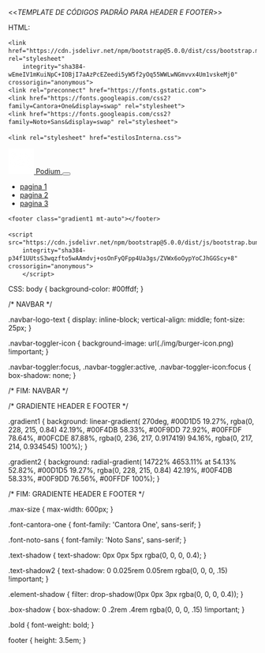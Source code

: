 <<*TEMPLATE DE CÓDIGOS PADRÃO PARA HEADER E FOOTER*>>

HTML:
<!DOCTYPE html>
<html lang="pt-br">

<head>
    <meta charset="UTF-8">
    <meta http-equiv="X-UA-Compatible" content="IE=edge">
    <meta name="viewport" content="width=device-width, initial-scale=1.0">
    <title>Podium</title>

    <link href="https://cdn.jsdelivr.net/npm/bootstrap@5.0.0/dist/css/bootstrap.min.css" rel="stylesheet"
        integrity="sha384-wEmeIV1mKuiNpC+IOBjI7aAzPcEZeedi5yW5f2yOq55WWLwNGmvvx4Um1vskeMj0" crossorigin="anonymous">
    <link rel="preconnect" href="https://fonts.gstatic.com">
    <link href="https://fonts.googleapis.com/css2?family=Cantora+One&display=swap" rel="stylesheet">
    <link href="https://fonts.googleapis.com/css2?family=Noto+Sans&display=swap" rel="stylesheet">

    <link rel="stylesheet" href="estilosInterna.css">
</head>

<body class="d-flex flex-column min-vh-100">
    <nav class="navbar navbar-dark fixed-top py-0 gradient1 shadow">
        <div class="container-fluid max-size">
            <a class="navbar-brand py-1 ms-0" href="#home">
                <img src="img/logo2.png" class="element-shadow" alt="logo" width="52px" height="52px">
                <span class="navbar-logo-text font-cantora-one bold text-shadow">Podium</span>
            </a>
            <button class="navbar-toggler element-shadow border-0" type="button" data-bs-toggle="collapse"
                data-bs-target="#navbarSupportedContent" aria-controls="navbarSupportedContent" aria-expanded="false"
                aria-label="Toggle navigation">
                <span class="navbar-toggler-icon"></span>
            </button>
            <div class="collapse navbar-collapse font-noto-sans bold text-shadow" id="navbarSupportedContent">
                <ul class="navbar-nav ps-3">
                    <li class="nav-item">
                        <a class="nav-link active" aria-current="pagina1" href="#">pagina 1</a>
                    </li>
                    <li class="nav-item">
                        <a class="nav-link active" aria-current="pagina2" href="#">pagina 2</a>
                    </li>
                    <li class="nav-item">
                        <a class="nav-link active" aria-current="pagina3" href="#">pagina 3</a>
                    </li>
                </ul>
            </div>
        </div>
    </nav>

    <footer class="gradient1 mt-auto"></footer>

    <script src="https://cdn.jsdelivr.net/npm/bootstrap@5.0.0/dist/js/bootstrap.bundle.min.js"
        integrity="sha384-p34f1UUtsS3wqzfto5wAAmdvj+osOnFyQFpp4Ua3gs/ZVWx6oOypYoCJhGGScy+8" crossorigin="anonymous">
        </script>
</body>

</html>

CSS:
body {
    background-color: #00ffdf;
}

/* NAVBAR */

.navbar-logo-text {
    display: inline-block;
    vertical-align: middle;
    font-size: 25px;
}

.navbar-toggler-icon {
    background-image: url(./img/burger-icon.png) !important;
}

.navbar-toggler:focus, .navbar-toggler:active, .navbar-toggler-icon:focus {
    box-shadow: none;
}

/* FIM: NAVBAR */

/* GRADIENTE HEADER E FOOTER */

.gradient1 {
    background: linear-gradient( 270deg, #00D1D5 19.27%, rgba(0, 228, 215, 0.84) 42.19%, #00F4DB 58.33%, #00F9DD 72.92%, #00FFDF 78.64%, #00FCDE 87.88%, rgba(0, 236, 217, 0.917419) 94.16%, rgba(0, 217, 214, 0.934545) 100%);
}

.gradient2 {
    background: radial-gradient( 14722% 4653.11% at 54.13% 52.82%, #00D1D5 19.27%, rgba(0, 228, 215, 0.84) 42.19%, #00F4DB 58.33%, #00F9DD 76.56%, #00FFDF 100%);
}

/* FIM: GRADIENTE HEADER E FOOTER */

.max-size {
    max-width: 600px;
}

.font-cantora-one {
    font-family: 'Cantora One', sans-serif;
}

.font-noto-sans {
    font-family: 'Noto Sans', sans-serif;
}

.text-shadow {
    text-shadow: 0px 0px 5px rgba(0, 0, 0, 0.4);
}

.text-shadow2 {
    text-shadow: 0 0.025rem 0.05rem rgba(0, 0, 0, .15) !important;
}

.element-shadow {
    filter: drop-shadow(0px 0px 3px rgba(0, 0, 0, 0.4));
}

.box-shadow {
    box-shadow: 0 .2rem .4rem rgba(0, 0, 0, .15) !important;
}

.bold {
    font-weight: bold;
}

footer {
    height: 3.5em;
}